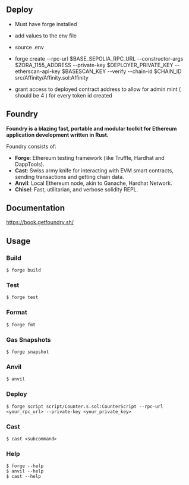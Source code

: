 ## Deploy

- Must have forge installed

- add values to the env file

- source .env

- forge create --rpc-url $BASE_SEPOLIA_RPC_URL --constructor-args $ZORA_1155_ADDRESS --private-key $DEPLOYER_PRIVATE_KEY --etherscan-api-key $BASESCAN_KEY --verify --chain-id $CHAIN_ID src/Affinity/Affinity.sol:Affinity

- grant access to deployed contract address to allow for admin mint ( should be 4 ) for every token id created

## Foundry

**Foundry is a blazing fast, portable and modular toolkit for Ethereum application development written in Rust.**

Foundry consists of:

- **Forge**: Ethereum testing framework (like Truffle, Hardhat and DappTools).
- **Cast**: Swiss army knife for interacting with EVM smart contracts, sending transactions and getting chain data.
- **Anvil**: Local Ethereum node, akin to Ganache, Hardhat Network.
- **Chisel**: Fast, utilitarian, and verbose solidity REPL.

## Documentation

https://book.getfoundry.sh/

## Usage

### Build

```shell
$ forge build
```

### Test

```shell
$ forge test
```

### Format

```shell
$ forge fmt
```

### Gas Snapshots

```shell
$ forge snapshot
```

### Anvil

```shell
$ anvil
```

### Deploy

```shell
$ forge script script/Counter.s.sol:CounterScript --rpc-url <your_rpc_url> --private-key <your_private_key>
```

### Cast

```shell
$ cast <subcommand>
```

### Help

```shell
$ forge --help
$ anvil --help
$ cast --help
```
